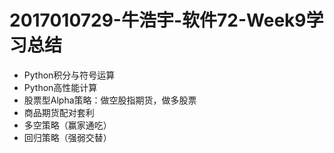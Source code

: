 # 2017010729-牛浩宇-软件72-Week9学习总结

- Python积分与符号运算
- Python高性能计算
- 股票型Alpha策略：做空股指期货，做多股票
- 商品期货配对套利
- 多空策略（赢家通吃）
- 回归策略（强弱交替）
